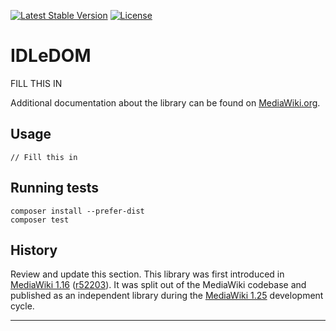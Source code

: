 [![Latest Stable Version]](https://packagist.org/packages/wikimedia/i-d-le-d-o-m) [![License]](https://packagist.org/packages/wikimedia/i-d-le-d-o-m)

IDLeDOM
=====================

FILL THIS IN

Additional documentation about the library can be found on
[MediaWiki.org](https://www.mediawiki.org/wiki/IDLeDOM).


Usage
-----

    // Fill this in


Running tests
-------------

    composer install --prefer-dist
    composer test


History
-------

Review and update this section.
This library was first introduced in [MediaWiki 1.16][] ([r52203][]). It was
split out of the MediaWiki codebase and published as an independent library
during the [MediaWiki 1.25][] development cycle.


---
[MediaWiki 1.16]: https://www.mediawiki.org/wiki/MediaWiki_1.16
[r52203]: https://www.mediawiki.org/wiki/Special:Code/MediaWiki/52203
[MediaWiki 1.25]: https://www.mediawiki.org/wiki/MediaWiki_1.25
[Latest Stable Version]: https://poser.pugx.org/wikimedia/i-d-le-d-o-m/v/stable.svg
[License]: https://poser.pugx.org/wikimedia/i-d-le-d-o-m/license.svg

